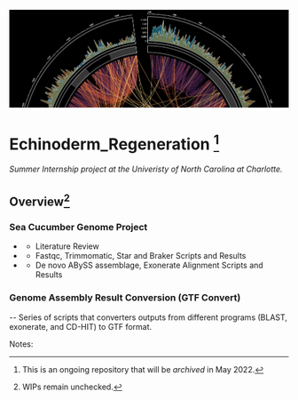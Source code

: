 
![alt text](img.png "Circular Diagram")
# Echinoderm_Regeneration [^1]
 ###### Summer Internship project at the Univeristy of North Carolina at Charlotte.
## Overview[^2]

### Sea Cucumber Genome Project
- - Literature Review
- - Fastqc, Trimmomatic, Star and Braker Scripts and Results
- - De novo ABySS assemblage, Exonerate Alignment Scripts and Results
### Genome Assembly Result Conversion (GTF Convert)
-- Series of scripts that converters outputs from different programs (BLAST, exonerate, and CD-HIT) to GTF format.


Notes:
[^1]: This is an ongoing repository that will be *archived* in May 2022.
[^2]: WIPs remain unchecked.
